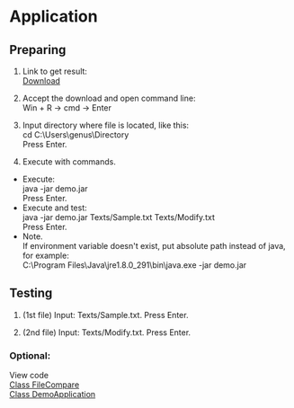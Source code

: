 # Application
## Preparing

1. Link to get result:  
[Download](https://minhaskamal.github.io/DownGit/#/home?url=https://github.com/Alexxx180/Genus/tree/main/Level%201/Result)

2. Accept the download and open command line:  
Win + R -> cmd -> Enter

3. Input directory where file is located, like this:  
cd C:\Users\genus\Directory  
Press Enter.

4. Execute with commands.  
  
* Execute:  
java -jar demo.jar  
Press Enter.  
* Execute and test:  
java -jar demo.jar Texts/Sample.txt Texts/Modify.txt  
Press Enter.  
* Note.  
If environment variable doesn't exist, put absolute path instead of java, for example:  
C:\Program Files\Java\jre1.8.0_291\bin\java.exe -jar demo.jar

## Testing

1. (1st file) Input: Texts/Sample.txt. Press Enter.

2. (2nd file) Input: Texts/Modify.txt. Press Enter.

### Optional:  
View code  
[Class FileCompare](https://github.com/Alexxx180/Genus/blob/main/Level%201/Usual/src/compare/FileCompare.java)  
[Class DemoApplication](https://github.com/Alexxx180/Genus/blob/main/Level%201/Usual/src/demo/DemoApplication.java)